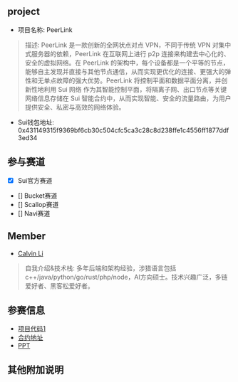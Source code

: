 ## project
- 项目名称: PeerLink
> 描述: PeerLink 是一款创新的全网状点对点 VPN，不同于传统 VPN 对集中式服务器的依赖，PeerLink 在互联网上进行 p2p 连接来构建去中心化的、安全的虚拟网络。在 PeerLink 的架构中，每个设备都是一个平等的节点，能够自主发现并直接与其他节点通信，从而实现更优化的连接、更强大的弹性和无单点故障的强大优势。PeerLink 将控制平面和数据平面分离，并创新性地利用 Sui 网络 作为其智能控制平面，将隔离子网、出口节点等关键网络信息存储在 Sui 智能合约中，从而实现智能、安全的流量路由，为用户提供安全、私密与高效的网络体验。
- Sui钱包地址: 0x431149315f9369bf6cb30c504cfc5ca3c28c8d238ffe1c4556ff1877ddf3ed34

## 参与赛道
- [x] Sui官方赛道
- [] Bucket赛道
- [] Scallop赛道
- [] Navi赛道

## Member
- [Calvin Li](https://github.com/siphonelee)
> 自我介绍&技术栈: 多年后端和架构经验，涉猎语言包括c++/java/python/go/rust/php/node，AI方向硕士。技术兴趣广泛，多链爱好者、黑客松爱好者。

## 参赛信息
- [项目代码1](https://github.com/siphonelee/PeerLink)
- [合约地址](https://testnet.suivision.xyz/package/0xfb36cf34de0b56715aedf3a6aa8160a14f8ce012416fa4fe11e78f6d5934db94)
- [PPT]()

## 其他附加说明
